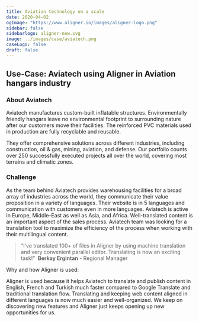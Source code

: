 ```yaml
---
title: Aviation technology on a scale 
date: 2020-04-02
ogImage: "https://www.aligner.io/images/aligner-logo.png"
sidebar: false
sidebarlogo: aligner-new.svg
image: ../images/case/aviatech.png
caseLogo: false
draft: false
---
```



## Use-Case: Aviatech using Aligner in Aviation hangars industry

### About Aviatech

Aviatech manufactures custom-built inflatable structures. Environmentally friendly hangars leave no environmental footprint to surrounding nature after our customers move their facilities. The reinforced PVC materials used in production are fully recyclable and reusable.



They offer comprehensive solutions across different industries, including construction, oil & gas, mining, aviation, and defense. Our portfolio counts over 250 successfully executed projects all over the world, covering most terrains and climatic zones.



### Challenge

As the team behind Aviatech provides warehousing facilities for a broad array of industries across the world, they communicate their value proposition in a variety of languages. Their website is in 5 languages and communication with customers even in more languages. Aviatech is active in Europe, Middle-East as well as Asia, and Africa. Well-translated content is an important aspect of the sales process. Aviatech team was looking for a translation tool to maximize the efficiency of the process when working with their multilingual content. 



> “I’ve translated 100+ of files in Aligner by using machine translation and very convenient parallel editor. Translating is now an exciting task!”  **Berkay Ergintan** - Regional Manager



Why and how Aligner is used:

Aligner is used because it helps Aviatech to translate and publish content in English, French and Turkish much faster compared to Google Translate and traditional translation flow. Translating and keeping web content aligned in different languages is now much easier and well-organized. We keep on discovering new features and Aligner just keeps opening up new opportunities for us.  

